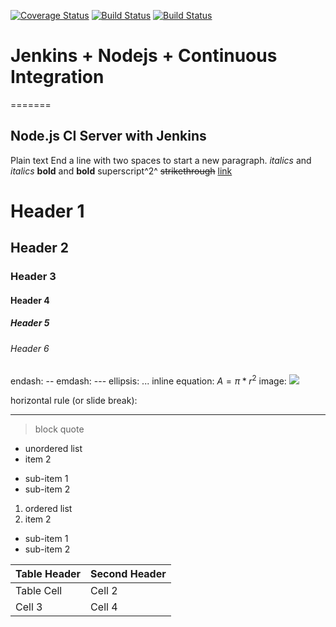 [![Coverage Status](https://coveralls.io/repos/hafeez-syed/jenkins_nodejs_ci/badge.svg?branch=master&service=github)](https://coveralls.io/github/hafeez-syed/jenkins_nodejs_ci?branch=master) [![Build Status](http://syed-hafeez.com:8080/job/TestProject_Jenkins_Nodejs_CI/badge/icon)]() [![Build Status](https://travis-ci.org/feeziman007/jenkins_nodejs_ci.svg?branch=master)](https://travis-ci.org/feeziman007/jenkins_nodejs_ci)

# Jenkins + Nodejs + Continuous Integration
=======
 
## Node.js CI Server with Jenkins

Plain text
End a line with two spaces to start a new paragraph.
*italics* and _italics_
**bold** and __bold__
superscript^2^
~~strikethrough~~
[link](www.rstudio.com)
# Header 1
## Header 2
### Header 3
#### Header 4
##### Header 5
###### Header 6
endash: --
emdash: ---
ellipsis: ...
inline equation: $A = \pi*r^{2}$
image: ![](path/to/smallorb.png)

horizontal rule (or slide break):
***
> block quote
* unordered list
* item 2
 + sub-item 1
 + sub-item 2

1. ordered list
2. item 2
 + sub-item 1
 + sub-item 2


Table Header | Second Header
------------- | -------------
Table Cell | Cell 2
Cell 3 | Cell 4